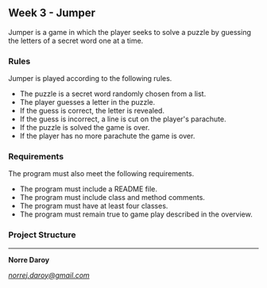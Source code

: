 ## Week 3 - Jumper

Jumper is a game in which the player seeks to solve a puzzle by guessing the letters of a secret word one at a time. 

### Rules

Jumper is played according to the following rules.

- The puzzle is a secret word randomly chosen from a list.
- The player guesses a letter in the puzzle.
- If the guess is correct, the letter is revealed.
- If the guess is incorrect, a line is cut on the player's parachute.
- If the puzzle is solved the game is over.
- If the player has no more parachute the game is over.


### Requirements

 The program must also meet the following requirements.

- The program must include a README file.
- The program must include class and method comments.
- The program must have at least four classes.
- The program must remain true to game play described in the overview.


### Project Structure



---

**Norre Daroy**

*norrej.daroy@gmail.com*
